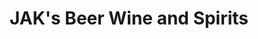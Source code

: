 ---
title: "JAK's Beer Wine and Spirits"
url: /surrey/jaks-beer-wine-and-spirits/
shop: Spirituosen
---